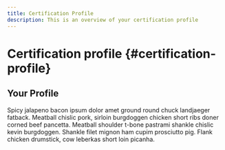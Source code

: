 ```yaml
---
title: Certification Profile
description: This is an overview of your certification profile
---
```


# Certification profile {#certification-profile}

## Your Profile

Spicy jalapeno bacon ipsum dolor amet ground round chuck landjaeger fatback. Meatball chislic pork, sirloin burgdoggen chicken short ribs doner corned beef pancetta. Meatball shoulder t-bone pastrami shankle chislic kevin burgdoggen. Shankle filet mignon ham cupim prosciutto pig. Flank chicken drumstick, cow leberkas short loin picanha.
